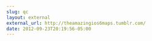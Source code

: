 ```yaml
---
slug: qc
layout: external
external_url: http://theamazingios6maps.tumblr.com/
date: 2012-09-23T20:19:56-05:00
---
```

